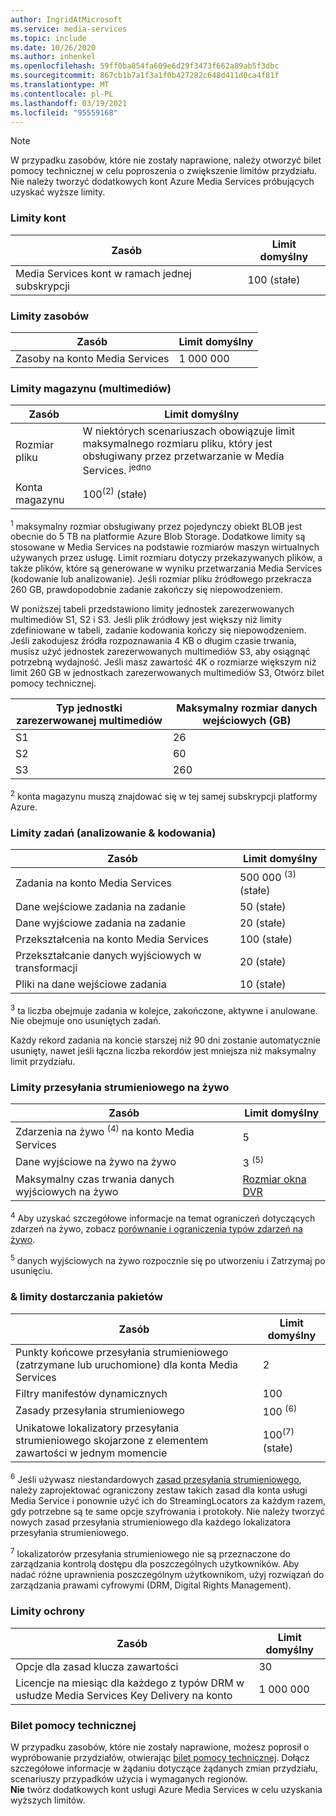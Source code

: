 ```yaml
---
author: IngridAtMicrosoft
ms.service: media-services
ms.topic: include
ms.date: 10/26/2020
ms.author: inhenkel
ms.openlocfilehash: 59ff0ba854fa609e6d29f3473f662a89ab5f3dbc
ms.sourcegitcommit: 867cb1b7a1f3a1f0b427282c648d411d0ca4f81f
ms.translationtype: MT
ms.contentlocale: pl-PL
ms.lasthandoff: 03/19/2021
ms.locfileid: "95559168"
---
```

> [!NOTE]
> W przypadku zasobów, które nie zostały naprawione, należy otworzyć bilet pomocy technicznej w celu poproszenia o zwiększenie limitów przydziału. Nie należy tworzyć dodatkowych kont Azure Media Services próbujących uzyskać wyższe limity.

### <a name="account-limits"></a>Limity kont

| Zasób | Limit domyślny |
| --- | --- |
| Media Services kont w ramach jednej subskrypcji | 100 (stałe) |

### <a name="asset-limits"></a>Limity zasobów

| Zasób | Limit domyślny |
| --- | --- |
| Zasoby na konto Media Services | 1 000 000|

### <a name="storage-media-limits"></a>Limity magazynu (multimediów)

| Zasób | Limit domyślny |
| --- | --- |
| Rozmiar pliku| W niektórych scenariuszach obowiązuje limit maksymalnego rozmiaru pliku, który jest obsługiwany przez przetwarzanie w Media Services. <sup>jedno</sup> |
| Konta magazynu | 100<sup>(2)</sup> (stałe) |

<sup>1</sup> maksymalny rozmiar obsługiwany przez pojedynczy obiekt BLOB jest obecnie do 5 TB na platformie Azure Blob Storage. Dodatkowe limity są stosowane w Media Services na podstawie rozmiarów maszyn wirtualnych używanych przez usługę. Limit rozmiaru dotyczy przekazywanych plików, a także plików, które są generowane w wyniku przetwarzania Media Services (kodowanie lub analizowanie). Jeśli rozmiar pliku źródłowego przekracza 260 GB, prawdopodobnie zadanie zakończy się niepowodzeniem.

W poniższej tabeli przedstawiono limity jednostek zarezerwowanych multimediów S1, S2 i S3. Jeśli plik źródłowy jest większy niż limity zdefiniowane w tabeli, zadanie kodowania kończy się niepowodzeniem. Jeśli zakodujesz źródła rozpoznawania 4 KB o długim czasie trwania, musisz użyć jednostek zarezerwowanych multimediów S3, aby osiągnąć potrzebną wydajność. Jeśli masz zawartość 4K o rozmiarze większym niż limit 260 GB w jednostkach zarezerwowanych multimediów S3, Otwórz bilet pomocy technicznej.

|Typ jednostki zarezerwowanej multimediów|Maksymalny rozmiar danych wejściowych (GB)|
|---|---|
|S1 |    26|
|S2    | 60|
|S3    |260|

<sup>2</sup> konta magazynu muszą znajdować się w tej samej subskrypcji platformy Azure.

### <a name="jobs-encoding--analyzing-limits"></a>Limity zadań (analizowanie & kodowania)

| Zasób | Limit domyślny |
| --- | --- |
| Zadania na konto Media Services | 500 000 <sup>(3)</sup> (stałe)|
| Dane wejściowe zadania na zadanie | 50 (stałe)|
| Dane wyjściowe zadania na zadanie | 20 (stałe) |
| Przekształcenia na konto Media Services | 100 (stałe)|
| Przekształcanie danych wyjściowych w transformacji | 20 (stałe) |
| Pliki na dane wejściowe zadania|10 (stałe)|

<sup>3</sup> ta liczba obejmuje zadania w kolejce, zakończone, aktywne i anulowane. Nie obejmuje ono usuniętych zadań. 

Każdy rekord zadania na koncie starszej niż 90 dni zostanie automatycznie usunięty, nawet jeśli łączna liczba rekordów jest mniejsza niż maksymalny limit przydziału. 

### <a name="live-streaming-limits"></a>Limity przesyłania strumieniowego na żywo

| Zasób | Limit domyślny |
| --- | --- |
| Zdarzenia na żywo <sup>(4)</sup> na konto Media Services |5|
| Dane wyjściowe na żywo na żywo |3 <sup>(5)</sup> |
| Maksymalny czas trwania danych wyjściowych na żywo | [Rozmiar okna DVR](../articles/media-services/latest/live-event-cloud-dvr.md) |

<sup>4</sup> Aby uzyskać szczegółowe informacje na temat ograniczeń dotyczących zdarzeń na żywo, zobacz [porównanie i ograniczenia typów zdarzeń na żywo](../articles/media-services/latest/live-event-types-comparison.md).

<sup>5</sup> danych wyjściowych na żywo rozpocznie się po utworzeniu i Zatrzymaj po usunięciu.

### <a name="packaging--delivery-limits"></a>& limity dostarczania pakietów

| Zasób | Limit domyślny |
| --- | --- |
| Punkty końcowe przesyłania strumieniowego (zatrzymane lub uruchomione) dla konta Media Services| 2 |
| Filtry manifestów dynamicznych|100|
| Zasady przesyłania strumieniowego | 100 <sup>(6)</sup> |
| Unikatowe lokalizatory przesyłania strumieniowego skojarzone z elementem zawartości w jednym momencie | 100<sup>(7)</sup> (stałe) |

<sup>6</sup> Jeśli używasz niestandardowych [zasad przesyłania strumieniowego](/rest/api/media/streamingpolicies), należy zaprojektować ograniczony zestaw takich zasad dla konta usługi Media Service i ponownie użyć ich do StreamingLocators za każdym razem, gdy potrzebne są te same opcje szyfrowania i protokoły. Nie należy tworzyć nowych zasad przesyłania strumieniowego dla każdego lokalizatora przesyłania strumieniowego.

<sup>7</sup> lokalizatorów przesyłania strumieniowego nie są przeznaczone do zarządzania kontrolą dostępu dla poszczególnych użytkowników. Aby nadać różne uprawnienia poszczególnym użytkownikom, użyj rozwiązań do zarządzania prawami cyfrowymi (DRM, Digital Rights Management).

### <a name="protection-limits"></a>Limity ochrony

| Zasób | Limit domyślny |
| --- | --- |
| Opcje dla zasad klucza zawartości | 30 |
| Licencje na miesiąc dla każdego z typów DRM w usłudze Media Services Key Delivery na konto|1 000 000|

### <a name="support-ticket"></a>Bilet pomocy technicznej

W przypadku zasobów, które nie zostały naprawione, możesz poprosił o wypróbowanie przydziałów, otwierając [bilet pomocy technicznej](https://portal.azure.com/#blade/Microsoft_Azure_Support/HelpAndSupportBlade/newsupportrequest). Dołącz szczegółowe informacje w żądaniu dotyczące żądanych zmian przydziału, scenariuszy przypadków użycia i wymaganych regionów. <br/>**Nie** twórz dodatkowych kont usługi Azure Media Services w celu uzyskania wyższych limitów.